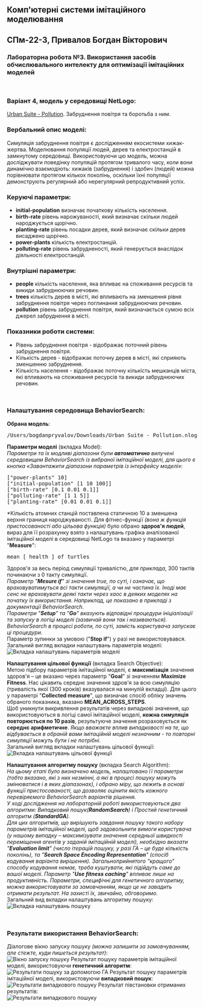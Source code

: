 ## Комп'ютерні системи імітаційного моделювання
## СПм-22-3, **Привалов Богдан Вікторович**
### Лабораторна робота №**3**. Використання засобів обчислювального интелекту для оптимізації імітаційних моделей

<br>

### Варіант 4, модель у середовищі NetLogo:
[Urban Suite - Pollution](http://www.netlogoweb.org/launch#http://www.netlogoweb.org/assets/modelslib/Curricular%20Models/Urban%20Suite/Urban%20Suite%20-%20Pollution.nlogo). Забруднення повітря та боротьба з ним.
<br>

### Вербальний опис моделі:
Симуляція забруднення повітря є дослідженням екосистеми хижак-жертва. Моделювання популяції людей, дерев та електростанцій в замкнутому середовищі. Використовуючи цю модель, можна досліджувати поведінку популяцій протягом тривалого часу, коли вони динамічно взаємодіють: хижаків (забруднення) і здобич (людей) можна порівнювати протягом кількох поколінь, оскільки їхні популяції демонструють регулярний або нерегулярний репродуктивний успіх.
### Керуючі параметри:
- **initial-population** визначає початкову кількість населення.
- **birth-rate** рівень нарожуваності, який визначає скільки людей народжується щорічно.
- **planting-rate** рівень посадки дерев, який визначає скільки дерев висаджено щорічно.
- **power-plants** кількість електростанцій.
- **polluting-rate** рівень забрудненості, який генерується внаслідок діяльності електростанцій.

### Внутрішні параметри:
- **people** кількість населення, яка впливає на споживання ресурсів та викиди забруднюючих речовин.
- **trees** кількість дерев в місті, які впливають на зменшення рівня забруднення повітря через поглинання забруднюючих речовин.
- **pollution** рівень забруднення повітря, який визначається сумою всіх джерел забруднення в місті.

### Показники роботи системи:
- Рівень забруднення повітря - відображає поточний рівень забруднення повітря.
- Кількість дерев - відображає поточну дерев в місті, які сприяють зменшенню забруднення.
- Кількість населення - відображає поточну кількість мешканців міста, які впливають на споживання ресурсів та викиди забруднюючих речовин.


<br>

### Налаштування середовища BehaviorSearch:

**Обрана модель**:
<pre>
/Users/bogdanpryvalov/Downloads/Urban Suite - Pollution.nlogo
</pre>
**Параметри моделі** (вкладка Model):  
*Параметри та їх модливі діапазони були **автоматично** вилучені середовищем BehaviorSearch із вибраної імітаційної моделі, для цього є кнопка «Завантажити діапазони параметрів із інтерфейсу моделі»*:
<pre>
["power-plants" 10]
["initial-population" [1 10 100]]
["birth-rate" [0.1 0.01 0.1]]
["polluting-rate" [1 1 5]]
["planting-rate" [0.01 0.01 0.1]]
</pre>
*Кількість атомних станцій поставлена статичною 10 а зменшена верхня границя народжуваності.
Для фітнес-функції *(вона ж функція пристосованості або цільова функція)* було обрано **здоров'я людей**, вираз для її розрахунку взято з налаштувань графіка аналізованої імітаційної моделі в середовищі NetLogo
та вказано у параметрі "**Measure**":
<pre>
mean [ health ] of turtles
</pre>
Здоров'я за весь період симуляції тривалістю, *для приклада*, 300 тактів починаючи з 0 такту симуляції.  
*Параметр "**Mesure if**" зі значення true, по суті, і означає, що враховуватимуться всі такти симуляції, а чи не частина їх. Іноді має сенс не враховувати деякі такти через хаос в деяких моделях на початку їх використання. Наприклад, це показано в прикладі з документації BehaviorSearch.  
Параметри "**Setup**" та "**Go**" вказують відповідні процедури ініціалізації та запуску в логіці моделі (зазвичай вони так і називаються). BehaviorSearch в процесі роботи, по суті, замість користувача запускає ці процедури.*  
Параметр зупинки за умовою ("**Stop if**") у разі не використовувався.  
Загальний вигляд вкладки налаштувань параметрів моделі:  
![Вкладка налаштувань параметрів моделі](example-measure.png)

**Налаштування цільової функції** (вкладка Search Objective):  
Метою підбору параметрів імітаційної моделі, є **максимізація** значення здоров'я – це вказано через параметр "**Goal**" зі значенням **Maximize Fitness**. Нас цікавить середнє значення здров'я за всю симуляцію (тривалість якої (300 кроків) вказувалася на минулій вкладці). Для цього у параметрі "**Collected measure**", що визначає спосіб обліку значень обраного показника, вказано **MEAN_ACROSS_STEPS**.  
Щоб уникнути викривлення результатів через випадкові значення, що використовуються в логіці самої імітаційної моделі, **кожна симуляція повторюється по 10 разів**, результуюче значення розраховується як **середнє арифметичне**. *Якщо вважаєте вплив випадковості на те, що відбувається в обраній вами імітаційній моделі незначним - то повторні симуляції можуть бути і не потрібні.*  
Загальний вигляд вкладки налаштувань цільової функції:  
![Вкладка налаштувань цільової функції](example-objective.png)

**Налаштування алгоритму пошуку** (вкладка Search Algorithm):  
*На цьому етапі було визначено модель, налаштовано її параметри (тобто вказано, які з них незмінні, а які в процесі пошуку можуть змінюватися і в яких діапазонах), і обрано міру, що лежить в основі функції пристосованості, що дозволяє оцінити якість кожного перевіряємого BehaviorSearch варіантів рішення.  
У ході дослідження на лабораторній роботі використовуються два алгоритми: Випадковий пошук(**RandomSearch**) і Простий генетичний алгоритм (**StandardGA**).  
Для цих алгоритмів, що вирішують завдання пошуку такого набору параметрів імітаційної моделі, щоб задовольнити вимоги користувача (у нашому випадку – максимізувати значення середньої швидкості переміщення агентів у заданій імітаційній моделі), необхідно вказати "**Evaluation limit**" (число ітерацій пошуку, у разі ГА – це буде кількість поколінь), та "**Search Space Encoding Representation**" (спосіб кодування варіанта вирішення). Загальноприйнятого "кращого" способу кодування немає, треба куштувати, які підійдуть саме до вашої моделі.
Параметр "**Use fitness caching**" впливає лише на продуктивність.
Параметри, специфічні для генетичного алгоритму, можна використовувати за замовчанням, якщо це не завадить отримати результат. На захисті їх, звичайно, обговоримо.*  
Загальний вид вкладки налаштувань алгоритму пошуку:  
![Вкладка налаштувань пошуку](example-search.png)

<br>

### Результати використання BehaviorSearch:
Діалогове вікно запуску пошуку *(можна залишити за замовчуванням, але стежте, куди пишеться результат)*:  
![Вікно запуску пошуку](example-dialog.png)
Результат пошуку параметрів імітаційної моделі, використовуючи **генетичний алгоритм**:  
![Результати пошуку за допомогою ГА](example-result-ga.png)
Результат пошуку параметрів імітаційної моделі, використовуючи **випадковий пошук**:  
![Результати випадкового пошуку](example-result-rs.png)
Результат півстановки отриманих результатів:  
![Результати випадкового пошуку](example-logo-result.png)